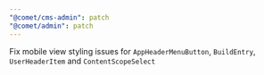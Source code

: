 ```yaml
---
"@comet/cms-admin": patch
"@comet/admin": patch
---
```


Fix mobile view styling issues for `AppHeaderMenuButton`, `BuildEntry`, `UserHeaderItem` and `ContentScopeSelect`
